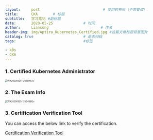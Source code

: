 ```yaml
---
layout:     post   		                     # 使用的布局（不需要改）
title:      CKA       # 标题
subtitle:   学习笔记 #副标题
date:       2020-05-25				# 时间
author:     Liansong 						# 作者
header-img: img/Aptira_Kubernetes_Certified.jpg #这篇文章标题背景图片
catalog: true 						# 是否归档
tags:								#标签

- k8s
- CKA
---
```




### 1. Certified Kubernetes Administrator

<img src="https://tva1.sinaimg.cn/large/007S8ZIlgy1gf4lrnhi3oj315m0u07wh.jpg" alt="WX20200525-125159@2x" style="zoom:50%;" />



### 2. The Exam Info

<img src="https://tva1.sinaimg.cn/large/007S8ZIlgy1gf4lvw2z43j30o00h6myj.jpg" alt="WX20200525-125045@2x" style="zoom: 50%;" />



### 3. Certification Verification Tool

You can access the below link to verify the certification.

[Certification Verification Tool](https://training.linuxfoundation.org/certification/verify/)



